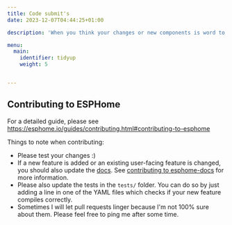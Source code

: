 ```yaml
---
title: Code submit's
date: 2023-12-07T04:44:25+01:00

description: 'When you think your changes or new components is word to share with the rest of the community then you can create an **Pull Request**. We handle a strickt rule about how the submitted code needs to be. In the following pagess we explain what we expect the code needs to look like. '

menu:
  main:
    identifier: tidyup
    weight: 5


---
```


## Contributing to ESPHome

For a detailed guide, please see <https://esphome.io/guides/contributing.html#contributing-to-esphome>

Things to note when contributing:

-   Please test your changes :)
-   If a new feature is added or an existing user-facing feature is changed, you should also
    update the [docs](https://github.com/esphome/esphome-docs). See [contributing to esphome-docs](https://esphome.io/guides/contributing.html#contributing-to-esphomedocs)
    for more information.
-   Please also update the tests in the `tests/` folder. You can do so by just adding a line in one of the YAML files
    which checks if your new feature compiles correctly.
-   Sometimes I will let pull requests linger because I'm not 100% sure about them. Please feel free to ping
    me after some time.
